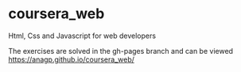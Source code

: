 # coursera_web
Html, Css and Javascript for web developers

The exercises are solved in the gh-pages branch and can be viewed
https://anagp.github.io/coursera_web/
